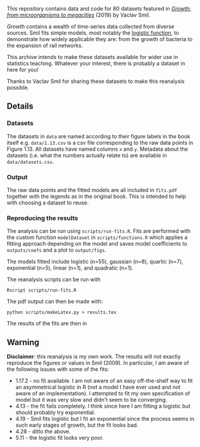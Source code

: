 This repository contains data and code for 80 datasets featured in [*Growth: from microorganisms to megacities*](https://mitpress.mit.edu/9780262539685/growth/) (2019) by Vaclav Smil. 

*Growth* contains a wealth of time-series data collected from diverse sources. Smil fits simple models, most notably the [logistic function](https://en.wikipedia.org/wiki/Logistic_function), to demonstrate how widely applicable they are: from the growth of bacteria to the expansion of rail networks.  

This archive intends to make these datasets available for wider use in statistics teaching. Whatever your interest, there is probably a dataset in here for you!  

Thanks to Vaclav Smil for sharing these datasets to make this reanalysis possible. 

## Details

### Datasets

The datasets in `data` are named according to their figure labels in the book itself e.g. `data/1.13.csv` is a csv file corresponding to the raw data points in Figure 1.13. All datasets have named columns `x` and `y`. Metadata about the datasets (i.e. what the numbers actually relate to) are available in `data/datasets.csv`.  

### Output

The raw data points and the fitted models are all included in `fits.pdf` together with the legends as in the original book. This is intended to help with choosing a dataset to reuse.  

### Reproducing the results

The analysis can be run using `scripts/run-fits.R`. Fits are performed with the custom function `modelDataset` in `scripts/functions.R` which applies a fitting approach depending on the model and saves model coefficients to `outputs/coefs` and a plot to `output/figs`.

The models fitted include logistic (n=55), gaussian (n=8), quartic (n=7), exponential (n=5), linear (n=1), and quadratic (n=1).

The reanalysis scripts can be run with

```
Rscript scripts/run-fits.R
```

The pdf output can then be made with:

```
python scripts/makeLatex.py > results.tex
```

The results of the fits are then in 


## Warning 

**Disclaimer**: this reanalysis is my own work. The results will not exactly reproduce the figures or values in Smil (2009). In particular, I  am aware of the following issues with some of the fits:

* 1.17.2 - no fit available. I am not aware of an easy off-the-shelf way to fit an asymmetrical logistic in R (not a model I have ever used    and not aware of an implementation). I attempted to fit my own specification of model but it was very slow and didn't seem to be converging.
* 4.13 - the fit fails completely. I think since here I am fitting a logistic but should probably try exponential.
* 4.19 - Smil fits logistic but I fit an exponential since the process seems in such early stages of growth, but the fit looks bad.
* 4.28 - ditto the above.
* 5.11 - the logistic fit looks very poor.
